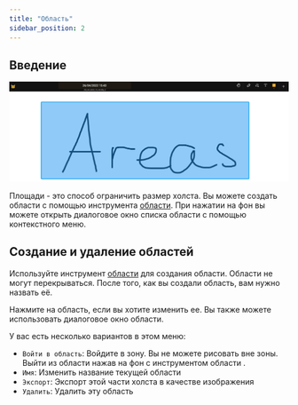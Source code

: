 ```yaml
---
title: "Область"
sidebar_position: 2
---
```


## Введение

![Область](area.png)

Площади - это способ ограничить размер холста. Вы можете создать области с помощью инструмента [области](tools/area.md). При нажатии на фон вы можете открыть диалоговое окно списка области с помощью контекстного меню.

## Создание и удаление областей

Используйте инструмент [области](tools/area.md) для создания области. Области не могут перекрываться. После того, как вы создали область, вам нужно назвать её.

Нажмите на область, если вы хотите изменить ее. Вы также можете использовать диалоговое окно области.

У вас есть несколько вариантов в этом меню:

* `Войти в область`: Войдите в зону. Вы не можете рисовать вне зоны. Выйти из области нажав на фон с инструментом области .
* `Имя`: Изменить название текущей области
* `Экспорт`: Экспорт этой части холста в качестве изображения
* `Удалить`: Удалить эту область
